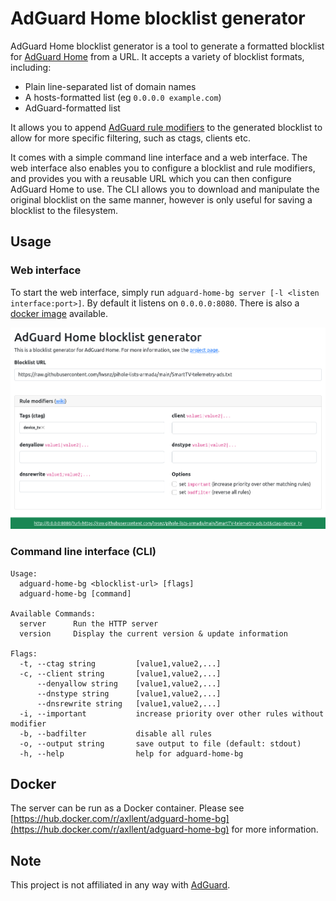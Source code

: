 AdGuard Home blocklist generator
===

AdGuard Home blocklist generator is a tool to generate a formatted blocklist for [AdGuard Home](https://github.com/AdguardTeam/AdGuardHome) from a URL. It accepts a variety of blocklist formats, including:

- Plain line-separated list of domain names
- A hosts-formatted list (eg `0.0.0.0 example.com`)
- AdGuard-formatted list

It allows you to append [AdGuard rule modifiers](https://github.com/AdguardTeam/AdGuardHome/wiki/Hosts-Blocklists#modifiers) to the generated blocklist to allow for more specific filtering, such as ctags, clients etc.

It comes with a simple command line interface and a web interface. The web interface also enables you to configure a blocklist and rule modifiers, and provides you with a reusable URL which you can then configure AdGuard Home to use. The CLI allows you to download and manipulate the original blocklist on the same manner, however is only useful for saving a blocklist to the filesystem.


## Usage

### Web interface

To start the web interface, simply run `adguard-home-bg server [-l <listen interface:port>]`. By default it listens on `0.0.0.0:8080`. There is also a [docker image](https://hub.docker.com/r/axllent/adguard-home-bg) available.

![AdGuard Home blocklist generator](screenshot.png "a title")


### Command line interface (CLI)

```
Usage:
  adguard-home-bg <blocklist-url> [flags]
  adguard-home-bg [command]

Available Commands:
  server      Run the HTTP server
  version     Display the current version & update information

Flags:
  -t, --ctag string         [value1,value2,...]
  -c, --client string       [value1,value2,...]
      --denyallow string    [value1,value2,...]
      --dnstype string      [value1,value2,...]
      --dnsrewrite string   [value1,value2,...]
  -i, --important           increase priority over other rules without modifier
  -b, --badfilter           disable all rules
  -o, --output string       save output to file (default: stdout)
  -h, --help                help for adguard-home-bg
```

## Docker

The server can be run as a Docker container. Please see [https://hub.docker.com/r/axllent/adguard-home-bg](https://hub.docker.com/r/axllent/adguard-home-bg) for more information.


## Note

This project is not affiliated in any way with [AdGuard](https://adguard.com/). 
